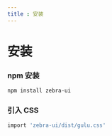 ```yaml
---
title : 安装
---
```

# 安装
### npm 安装
```bash
npm install zebra-ui
```
### 引入 CSS
```bash
import 'zebra-ui/dist/gulu.css'
```
